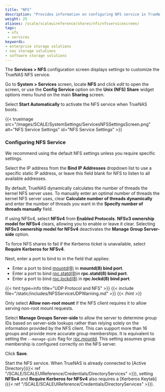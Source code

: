 ```yaml
---
title: "NFS"
description: "Provides information on configuring NFS service in TrueNAS."
weight: 25
aliases: /scale/scaleuireference/shares/nfs/nfsservicescreen/
tags:
 - nfs
 - services
keywords:
- enterprise storage solutions
- nas storage solutions
- software storage solutions
---
```


The **Services > NFS** configuration screen displays settings to customize the TrueNAS NFS service.

Go to **System > Services** screen, locate **NFS** and click <i class="material-icons" aria-hidden="true" title="Configure">edit</i> to open the screen, or use the **Config Service** option on the **Unix (NFS) Share** widget options menu found on the main **Sharing** screen.

Select **Start Automatically** to activate the NFS service when TrueNAS boots.

{{< trueimage src="/images/SCALE/SystemSettings/ServicesNFSSettingsScreen.png" alt="NFS Service Settings" id="NFS Service Settings" >}}

### Configuring NFS Service

We recommend using the default NFS settings unless you require specific settings.

Select the IP address from the **Bind IP Addresses** dropdown list to use a specific static IP address, or leave this field blank for NFS to listen to all available addresses.

By default, TrueNAS dynamically calculates the number of threads the kernel NFS server uses.
To manually enter an optimal number of threads the kernel NFS server uses, clear **Calculate number of threads dynamically** and enter the number of threads you want in the **Specify number of threads manually** field.

If using NFSv4, select **NFSv4** from **Enabled Protocols**. **NFSv3 ownership model for NFSv4** clears, allowing you to enable or leave it clear.
Selecting **NFSv3 ownership model for NFSv4** deactivates the **Manage Group Server-side** option.

To force NFS shares to fail if the Kerberos ticket is unavailable, select **Require Kerberos for NFSv4**.

Next, enter a port to bind to in the field that applies:

* Enter a port to bind [mountd(8)](https://man7.org/linux/man-pages/man8/mountd.8.html) in **mountd(8) bind port**.
* Enter a port to bind [rpc.statd(8)](https://man7.org/linux/man-pages/man8/statd.8.html)in **rpc.statd(8) bind port**.
* Enter a port to bind [rpc.lockd(8)](https://linux.die.net/man/8/rpc.lockd) in **rpc.lockd(8) bind port**.

{{< hint type=info title="UDP Protocol and NFS" >}}
{{< include file="/static/includes/NFSServiceUDPWarning.md" >}}
{{< /hint >}}

Only select **Allow non-root mount** if the NFS client requires it to allow serving non-root mount requests.

Select **Manage Groups Server-side** to allow the server to determine group IDs based on server-side lookups rather than relying solely on the information provided by the NFS client.
This can support more than 16 groups and provide more accurate group memberships.
It is equivalent to setting the `--manage-gids` flag for [rpc.mountd](https://linux.die.net/man/8/rpc.mountd).
This setting assumes group membership is configured correctly on the NFS server.

Click **Save**.

Start the NFS service.
When TrueNAS is already connected to [Active Directory]({{< ref "/SCALE/SCALEUIReference/Credentials/DirectoryServices" >}}), setting **NFSv4** and **Require Kerberos for NFSv4** also requires a [Kerberos Keytab]({{< ref "/SCALE/SCALEUIReference/Credentials/DirectoryServices" >}}).

